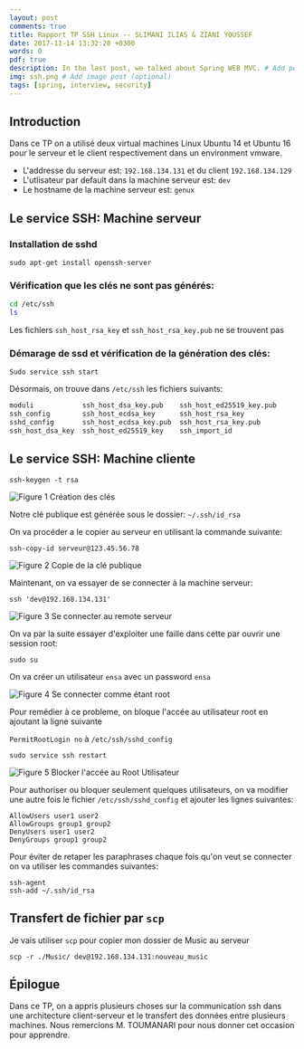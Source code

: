 ```yaml
---
layout: post
comments: true
title: Rapport TP SSH Linux -- SLIMANI ILIAS & ZIANI YOUSSEF
date: 2017-11-14 13:32:20 +0300
words: 0
pdf: true
description: In the last post, we talked about Spring WEB MVC. # Add post description (optional)
img: ssh.png # Add image post (optional)
tags: [spring, interview, security]
---
```


## Introduction

Dans ce TP on a utilisé deux virtual machines Linux Ubuntu 14 et Ubuntu 16 pour le serveur et le client respectivement dans un environment vmware. 

* L'addresse du serveur est: `192.168.134.131` et du client `192.168.134.129`
* L'utlisateur par default dans la machine serveur est: `dev`
* Le hostname de la machine serveur est: `genux`

## Le service SSH: Machine serveur
### Installation de sshd

`sudo apt-get install openssh-server `

### Vérification que les clés ne sont pas générés:

```sh
cd /etc/ssh
ls
```

Les fichiers `ssh_host_rsa_key` et `ssh_host_rsa_key.pub` ne se trouvent pas

### Démarage de ssd et vérification de la génération des clés:

`Sudo service ssh start`

Désormais, on trouve dans `/etc/ssh` les fichiers suivants:
```sh
moduli            ssh_host_dsa_key.pub    ssh_host_ed25519_key.pub
ssh_config        ssh_host_ecdsa_key      ssh_host_rsa_key
sshd_config       ssh_host_ecdsa_key.pub  ssh_host_rsa_key.pub
ssh_host_dsa_key  ssh_host_ed25519_key    ssh_import_id

```

## Le service SSH: Machine cliente

`ssh-keygen -t rsa`

![Figure 1 Création des clés]({{site.baseurl}}/assets/img/generate-key.png)

Notre clé publique est générée sous le dossier: `~/.ssh/id_rsa`

On va procéder a le copier au serveur en utilisant la commande suivante: 

`ssh-copy-id serveur@123.45.56.78`

![Figure 2 Copie de la clé publique]({{site.baseurl}}/assets/img/ssh-copy.png)

Maintenant, on va essayer de se connecter à la machine serveur:

`ssh 'dev@192.168.134.131'`

![Figure 3 Se connecter au remote serveur]({{site.baseurl}}/assets/img/connect.png)

On va par la suite essayer d'exploiter une faille dans cette par ouvrir une session root:

`sudo su`

On va créer un utilisateur `ensa` avec un password `ensa`

![Figure 4 Se connecter comme étant root]({{site.baseurl}}/assets/img/su.png)

Pour remédier à ce probleme, on bloque l'accée au utilisateur root en ajoutant la ligne suivante

`PermitRootLogin no`  à  `/etc/ssh/sshd_config`

`sudo service ssh restart`

![Figure 5 Blocker l'accée au Root Utilisateur]({{site.baseurl}}/assets/img/noroot.png)

Pour authoriser ou bloquer seulement quelques utilisateurs, on va modifier une autre fois le fichier `/etc/ssh/sshd_config` et ajouter les lignes suivantes:

```
AllowUsers user1 user2
AllowGroups group1 group2
DenyUsers user1 user2
DenyGroups group1 group2
```


Pour éviter de retaper les paraphrases chaque fois qu'on veut se connecter on va utiliser les commandes suivantes:

```
ssh-agent 
ssh-add ~/.ssh/id_rsa
```

## Transfert de fichier par `scp`

Je vais utiliser `scp` pour copier mon dossier de Music au serveur

`scp -r ./Music/ dev@192.168.134.131:nouveau_music` 


## Épilogue

Dans ce TP, on a appris plusieurs choses sur la communication ssh dans une architecture client-serveur et le transfert des données entre plusieurs machines.
Nous remercions M. TOUMANARI pour nous donner cet occasion pour apprendre.
